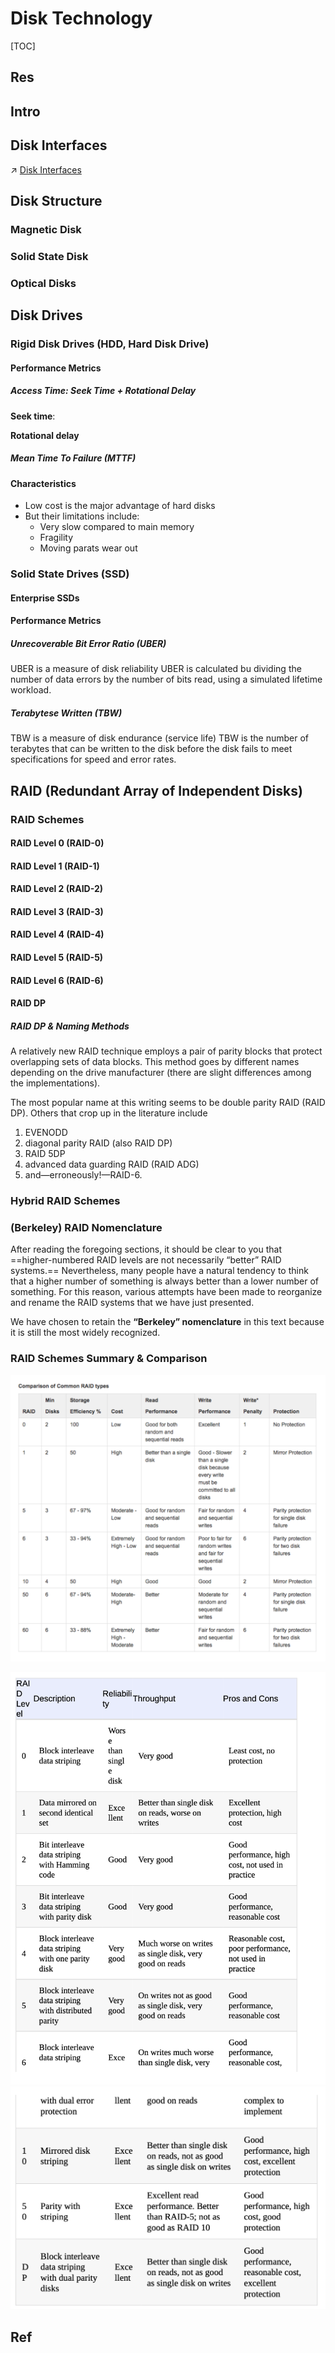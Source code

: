 # Disk Technology

[TOC]



## Res


## Intro



## Disk Interfaces
↗ [Disk Interfaces](../../../../Microcomputer%20Principles%20&%20Interfaces/Computer%20Interfaces/Computer%20IO%20Interfaces/Disk%20Interfaces.md)



## Disk Structure
### Magnetic Disk


### Solid State Disk


### Optical Disks



## Disk Drives
### Rigid Disk Drives (HDD, Hard Disk Drive)

#### Performance Metrics
##### Access Time: Seek Time + Rotational Delay

**Seek time**:

**Rotational delay** 

##### Mean Time To Failure (MTTF)

#### Characteristics
- Low cost is the major advantage of hard disks
- But their limitations include:
	- Very slow compared to main memory
	- Fragility
	- Moving parats wear out



### Solid State Drives (SSD)

#### Enterprise SSDs


#### Performance Metrics
##### Unrecoverable Bit Error Ratio (UBER)
UBER is a measure of disk reliability 
UBER is calculated bu dividing the number of data errors by the number of bits read, using a simulated lifetime workload.


##### Terabytese Written (TBW)
TBW is a measure of disk endurance (service life)
TBW is the number of terabytes that can be written to the disk before the disk fails to meet specifications for speed and error rates.



## RAID (Redundant Array of Independent Disks)
### RAID Schemes
#### RAID Level 0 (RAID-0)


#### RAID Level 1 (RAID-1)


#### RAID Level 2 (RAID-2)
#### RAID Level 3 (RAID-3)
#### RAID Level 4 (RAID-4)
#### RAID Level 5 (RAID-5)
#### RAID Level 6 (RAID-6)

#### RAID DP
##### RAID DP & Naming Methods
A relatively new RAID technique employs a pair of parity blocks that protect overlapping sets of data blocks. This method goes by different names depending on the drive manufacturer (there are slight differences among the implementations). 

The most popular name at this writing seems to be double parity RAID (RAID DP). Others that crop up in the literature include 
1. EVENODD
2. diagonal parity RAID (also RAID DP)
3. RAID 5DP
4. advanced data guarding RAID (RAID ADG)
5. and—erroneously!—RAID-6.


### Hybrid RAID Schemes


### (Berkeley) RAID Nomenclature
After reading the foregoing sections, it should be clear to you that ==higher-numbered RAID levels are not necessarily “better” RAID systems.== Nevertheless, many people have a natural tendency to think that a higher number of something is always better than a lower number of something. For this reason, various attempts have been made to reorganize and rename the RAID systems that we have just presented.

We have chosen to retain the **“Berkeley” nomenclature** in this text because it is still the most widely recognized.


### RAID Schemes Summary & Comparison
![](../../../../../../../Assets/Pics/Screenshot%202023-05-16%20at%203.10.11%20PM.png)


![](../../../../../../../Assets/Pics/Screenshot%202023-05-16%20at%204.10.40%20PM.png)
![](../../../../../../../Assets/Pics/Screenshot%202023-05-16%20at%204.10.51%20PM.png)



## Ref
[RAID 0 (disk striping) | TechTarget]: https://www.techtarget.com/searchstorage/definition/RAID-0-disk-striping

[RAID Types and Comparisons]: https://community.appdynamics.com/t5/Knowledge-Base/RAID-Types-and-Comparison/ta-p/28828